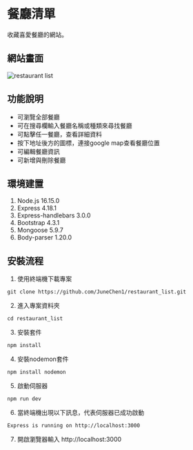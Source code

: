# 餐廳清單
收藏喜愛餐廳的網站。
## 網站畫面
![restaurant list](https://user-images.githubusercontent.com/103798145/169940778-32cec4eb-cecb-46c2-8d13-5ba92ca1f424.jpg)
## 功能說明
+ 可瀏覽全部餐廳
+ 可在搜尋欄輸入餐廳名稱或種類來尋找餐廳
+ 可點擊任一餐廳，查看詳細資料
+ 按下地址後方的圖標，連接google map查看餐廳位置
+ 可編輯餐廳資訊
+ 可新增與刪除餐廳
## 環境建置
1. Node.js 16.15.0
2. Express 4.18.1
3. Express-handlebars 3.0.0
4. Bootstrap 4.3.1
5. Mongoose 5.9.7
6. Body-parser 1.20.0
## 安裝流程
1. 使用終端機下載專案
```
git clone https://github.com/JuneChen1/restaurant_list.git
```
2. 進入專案資料夾
```
cd restaurant_list
```
3. 安裝套件
```
npm install
```
4. 安裝nodemon套件
```
npm install nodemon
```
5. 啟動伺服器
```
npm run dev
```
6. 當終端機出現以下訊息，代表伺服器已成功啟動
```
Express is running on http://localhost:3000
```
7. 開啟瀏覽器輸入 http://localhost:3000
